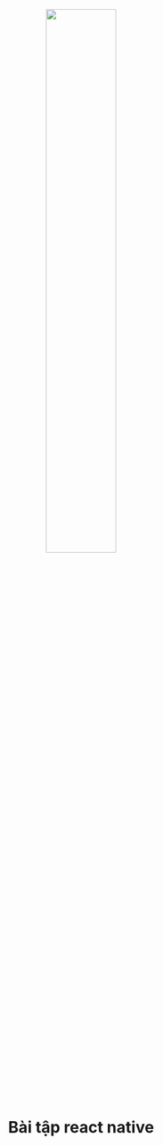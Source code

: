   <div style="text-align: center;">
        <img src="https://media1.giphy.com/media/qgQUggAC3Pfv687qPC/giphy.gif"
            style="width: 50%; margin-left: auto; margin-right: auto;">
    </div>
    <h1 style="text-align: center;">Bài tập react native </h1>
   
